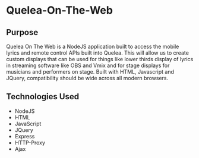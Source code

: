 # Quelea-On-The-Web

## Purpose
Quelea On The Web is a NodeJS application built to access the mobile lyrics and remote control APIs built into Quelea. This will allow us to create custom displays that can be used for things like lower thirds display of lyrics in streaming software like OBS and Vmix and for stage displays for musicians and performers on stage. Built with HTML, Javascript and JQuery, compatibility should be wide across all modern browsers.

## Technologies Used
- NodeJS
- HTML
- JavaScript
- JQuery
- Express
- HTTP-Proxy
- Ajax